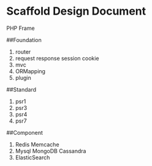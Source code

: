 # Scaffold Design Document
PHP Frame


##Foundation
1. router
2. request response session cookie 
3. mvc
4. ORMapping
5. plugin


##Standard 
1. psr1
2. psr3
3. psr4
4. psr7




##Component
1. Redis Memcache
2. Mysql MongoDB Cassandra
3. ElasticSearch

